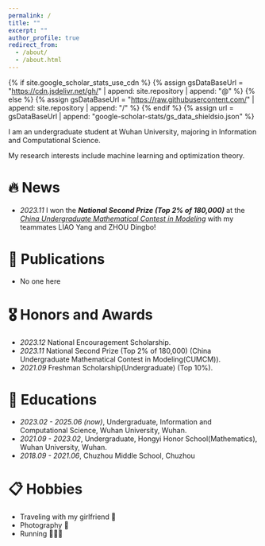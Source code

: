 ```yaml
---
permalink: /
title: ""
excerpt: ""
author_profile: true
redirect_from: 
  - /about/
  - /about.html
---
```


{% if site.google_scholar_stats_use_cdn %}
{% assign gsDataBaseUrl = "https://cdn.jsdelivr.net/gh/" | append: site.repository | append: "@" %}
{% else %}
{% assign gsDataBaseUrl = "https://raw.githubusercontent.com/" | append: site.repository | append: "/" %}
{% endif %}
{% assign url = gsDataBaseUrl | append: "google-scholar-stats/gs_data_shieldsio.json" %}

<span class='anchor' id='about-me'></span>

I am an undergraduate student at Wuhan University, majoring in Information and Computational Science.

My research interests include machine learning and optimization theory.

# 🔥 News
- *2023.11* I won the ***National Second Prize (Top 2% of 180,000)*** at the *[China Undergraduate Mathematical Contest in Modeling](https://www.mcm.edu.cn/)* with my teammates LIAO Yang and ZHOU Dingbo!

# 📝 Publications 
- No one here

# 🎖 Honors and Awards
- *2023.12* National Encouragement Scholarship.
- *2023.11* National Second Prize (Top 2% of 180,000) (China Undergraduate Mathematical Contest in Modeling(CUMCM)).
- *2021.09* Freshman Scholarship(Undergraduate) (Top 10%).

# 📖 Educations
- *2023.02 - 2025.06 (now)*, Undergraduate, Information and Computational Science, Wuhan University, Wuhan.
- *2021.09 - 2023.02*, Undergraduate, Hongyi Honor School(Mathematics), Wuhan University, Wuhan.
- *2018.09 - 2021.06*, Chuzhou Middle School, Chuzhou

# 📋 Hobbies
- Traveling with my girlfriend 🥰
- Photography 📸
- Running 🏃🏻‍➡️
